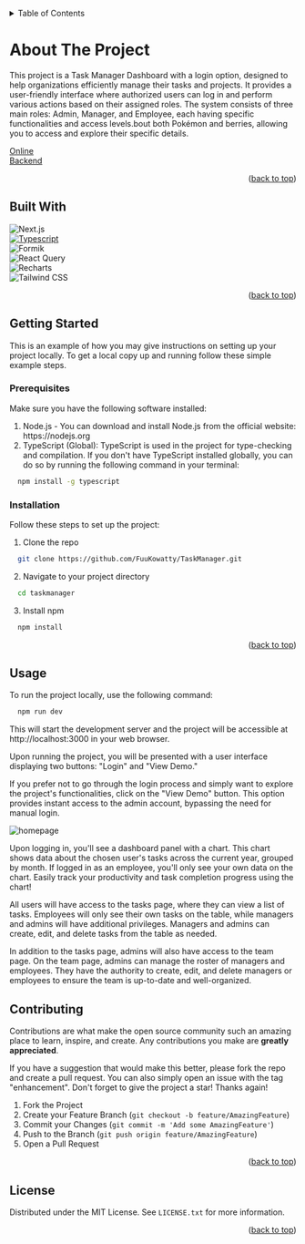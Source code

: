 <a name="readme-top"></a>
<!-- TABLE OF CONTENTS -->
<details>
  <summary>Table of Contents</summary>
        <ol>
          <li>
            <a href="#built-with">Built With</a>
          </li>
          <li>
            <a href="#getting-started">Getting Started</a>
      <ul>
        <li><a href="#prerequisites">Prerequisites</a></li>
        <li><a href="#Installation">Installation</a></li>
      </ul>
    </li>
    <li><a href="#usage">Usage</a></li>
    <!-- <li><a href="#roadmap">Roadmap</a></li> -->
    <li><a href="#accounts">Test Accounts</a></li>
    <li><a href="#contributing">Contributing</a></li>
    <li><a href="#license">License</a></li>
    <!-- <li><a href="#contact">Contact</a></li> -->
        </ol>
      </a>
    </li>

</details>


# About The Project

This project is a Task Manager Dashboard with a login option, designed to help organizations efficiently manage their tasks and projects. It provides a user-friendly interface where authorized users can log in and perform various actions based on their assigned roles. The system consists of three main roles: Admin, Manager, and Employee, each having specific functionalities and access levels.bout both Pokémon and berries, allowing you to access and explore their specific details.

[Online](https://taskmanager-ruddy-xi.vercel.app) <br />
[Backend](https://github.com/FuuKowatty/TaskManager-Backend)

<p align="right">(<a href="#readme-top">back to top</a>)</p>

<a name="built-with"></a>
## Built With

  ![Next.js](https://img.shields.io/badge/Next.js-000000?style=for-the-badge&logo=next.js&logoColor=white) </br>
  [![Typescript][Typescript.js]][Typescript-url] </br>
  ![Formik](https://img.shields.io/badge/Formik-3178C6?style=for-the-badge&logo=formik&logoColor=white) </br>
  ![React Query](https://img.shields.io/badge/React_Query-000000?style=for-the-badge&logo=react-query&logoColor=white) </br>
  ![Recharts](https://img.shields.io/badge/Recharts-000000?style=for-the-badge&logo=recharts&logoColor=white)  </br>
  ![Tailwind CSS](https://img.shields.io/badge/Tailwind_CSS-38B2AC?style=for-the-badge&logo=tailwind-css&logoColor=white)


<p align="right">(<a href="#readme-top">back to top</a>)</p>



## Getting Started

This is an example of how you may give instructions on setting up your project locally. To get a local copy up and running follow these simple example steps.

### Prerequisites

Make sure you have the following software installed:
  <ol>
    <li>Node.js - You can download and install Node.js from the official website: https://nodejs.org</li>
    <li>TypeScript (Global): TypeScript is used in the project for type-checking and compilation. If you don't have TypeScript installed globally, you can do so by running the following command in your terminal:</li>
  </ol>

  ```sh
    npm install -g typescript  
  ```





### Installation

Follow these steps to set up the project:

1. Clone the repo
```sh
  git clone https://github.com/FuuKowatty/TaskManager.git
```
2. Navigate to your project directory
```sh
  cd taskmanager
```

3. Install npm
```sh
  npm install
```

<p align="right">(<a href="#readme-top">back to top</a>)</p>



<a name="usage"></a>
## Usage

To run the project locally, use the following command:

```sh
  npm run dev
```
This will start the development server and the project will be accessible at http://localhost:3000 in your web browser.

Upon running the project, you will be presented with a user interface displaying two buttons: "Login" and "View Demo."

If you prefer not to go through the login process and simply want to explore the project's functionalities, click on the "View Demo" button. This option provides instant access to the admin account, bypassing the need for manual login.

![homepage](https://i.imgur.com/K8rLKOz.png) 

Upon logging in, you'll see a dashboard panel with a chart. This chart shows data about the chosen user's tasks across the current year, grouped by month. If logged in as an employee, you'll only see your own data on the chart. Easily track your productivity and task completion progress using the chart!

All users will have access to the tasks page, where they can view a list of tasks. Employees will only see their own tasks on the table, while managers and admins will have additional privileges. Managers and admins can create, edit, and delete tasks from the table as needed.

In addition to the tasks page, admins will also have access to the team page. On the team page, admins can manage the roster of managers and employees. They have the authority to create, edit, and delete managers or employees to ensure the team is up-to-date and well-organized.


## Contributing

Contributions are what make the open source community such an amazing place to learn, inspire, and create. Any contributions you make are **greatly appreciated**.

If you have a suggestion that would make this better, please fork the repo and create a pull request. You can also simply open an issue with the tag "enhancement".
Don't forget to give the project a star! Thanks again!

1. Fork the Project
2. Create your Feature Branch (`git checkout -b feature/AmazingFeature`)
3. Commit your Changes (`git commit -m 'Add some AmazingFeature'`)
4. Push to the Branch (`git push origin feature/AmazingFeature`)
5. Open a Pull Request

<p align="right">(<a href="#readme-top">back to top</a>)</p>


## License

Distributed under the MIT License. See `LICENSE.txt` for more information.


<p align="right">(<a href="#readme-top">back to top</a>)</p>



<!-- MARKDOWN LINKS & IMAGES -->
<!-- https://www.markdownguide.org/basic-syntax/#reference-style-links -->
[React.js]: https://img.shields.io/badge/React-20232A?style=for-the-badge&logo=react&logoColor=61DAFB
[React-url]: https://reactjs.org/
[Typescript.js]: https://img.shields.io/badge/TypeScript-3178C6?style=for-the-badge&logo=typescript&logoColor=white
[Typescript-url]: https://www.typescriptlang.org/
[Styled-components.js]: https://img.shields.io/badge/styled--components-DB7093?style=for-the-badge&logo=styled-components&logoColor=white
[Styled-components-url]: https://styled-components.com/
[React-router-dom.js]: https://img.shields.io/badge/react--router--dom-CA4245?style=for-the-badge&logo=react-router-dom&logoColor=white
[React-router-dom-url]: https://reactrouter.com/
[LRU-cache.js]: https://img.shields.io/badge/LRU--cache-FF6C37?style=for-the-badge&logo=javascript&logoColor=white
[LRU-cache-url]: https://en.wikipedia.org/wiki/Cache_replacement_policies#Least_recently_used_(LRU)
[React-spring.js]: https://img.shields.io/badge/react--spring-88CE02?style=for-the-badge&logo=react&logoColor=white
[React-spring-url]: https://www.react-spring.io/




